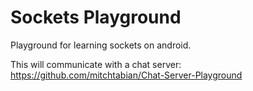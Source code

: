 # Sockets Playground
Playground for learning sockets on android.


This will communicate with a chat server: https://github.com/mitchtabian/Chat-Server-Playground
